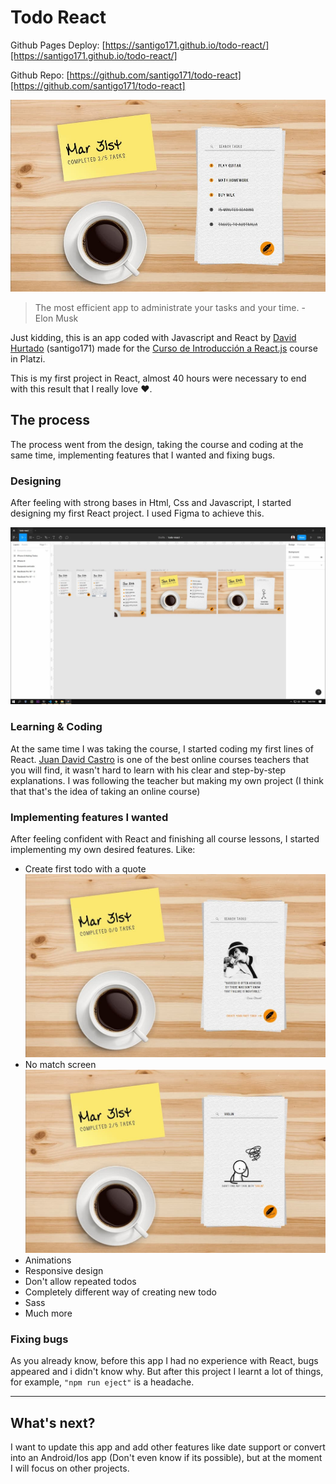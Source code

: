 # Todo React

Github Pages Deploy: [https://santigo171.github.io/todo-react/][https://santigo171.github.io/todo-react/]

Github Repo: [https://github.com/santigo171/todo-react][https://github.com/santigo171/todo-react]

![Screenshot of the app](./public/docs_images/normal.jpg)

> The most efficient app to administrate your tasks and your time.
> \- Elon Musk

Just kidding, this is an app coded with Javascript and React by [David Hurtado][david hurtado] (santigo171) made for the [Curso de Introducción a React.js][curso de introducción a react.js] course in Platzi.

This is my first project in React, almost 40 hours were necessary to end with this result that I really love ♥.

## The process

The process went from the design, taking the course and coding at the same time, implementing features that I wanted and fixing bugs.

### Designing

After feeling with strong bases in Html, Css and Javascript, I started designing my first React project. I used Figma to achieve this.

![Screenshot of Figma design](./public/docs_images/figma_design.jpg)

### Learning & Coding

At the same time I was taking the course, I started coding my first lines of React. [Juan David Castro][juan david castro] is one of the best online courses teachers that you will find, it wasn't hard to learn with his clear and step-by-step explanations.
I was following the teacher but making my own project (I think that that's the idea of taking an online course)

### Implementing features I wanted

After feeling confident with React and finishing all course lessons, I started implementing my own desired features. Like:

- Create first todo with a quote
  ![Screenshot of app](./public/docs_images/create_first_todo.jpg)
- No match screen
  ![Screenshot of app](./public/docs_images/no_match.jpg)
- Animations
- Responsive design
- Don't allow repeated todos
- Completely different way of creating new todo
- Sass
- Much more

### Fixing bugs

As you already know, before this app I had no experience with React, bugs appeared and i didn't know why. But after this project I learnt a lot of things, for example, `"npm run eject"` is a headache.

---

## What's next?

I want to update this app and add other features like date support or convert into an Android/Ios app (Don't even know if its possible), but at the moment I will focus on other projects.

[david hurtado]: http://santigo171.github.io "David Hurtado"
[curso de introducción a react.js]: https://platzi.com/cursos/react/ "Curso de Introducción a React.js"
[github pages deploy]: https://santigo171.github.io/todo-react/ "Github Pages Deploy"
[https://santigo171.github.io/todo-react/]: https://santigo171.github.io/todo-react/ "https://santigo171.github.io/todo-react/"
[https://github.com/santigo171/todo-react]: https://github.com/santigo171/todo-react "https://github.com/santigo171/todo-react"
[juan david castro]: https://twitter.com/fjuandc "Juan David Castro"
